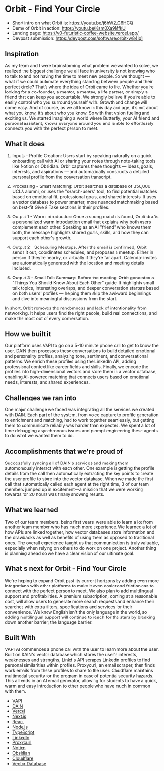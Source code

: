 # Orbit - Find Your Circle

- Short intro on what Orbit is: <https://youtu.be/j6hW2_G6HCQ>
- Demo of Orbit in action: <https://youtu.be/Ksm0Xa9MfkU>
- Landing page: <https://v0-futuristic-coffee-website.vercel.app/>
- Devpost submission: <https://devpost.com/software/orbit-w84iq1>

## Inspiration

As my team and I were brainstorming what problem we wanted to solve, we realized the biggest challenge we all face in university is not knowing who to talk to and not having the time to meet new people. So we thought — what if we could automate everything standing between people and their perfect circle? That’s where the idea of Orbit came to life.
Whether you’re looking for a co-founder, a mentor, a mentee, a life partner, or simply a friend that can keep you accountable. We strongly believe if you’re able to easily control who you surround yourself with. Growth and change will come easy. And of course, as we all know in this day and age, it’s not about what you know, it’s about who you know.
So with that vision fueling and exciting us. We started imagining a world where Butterfly, your AI friend and personal assistant, knows everyone around you and is able to effortlessly connects you with the perfect person to meet.

## What it does

1. Inputs - Profile Creation:
Users start by speaking naturally on a quick onboarding call with AI or sharing your notes through note-taking tools like Notion or Obsidian. Orbit captures these thoughts — ideas, goals, interests, and aspirations — and automatically constructs a detailed personal profile from the conversation transcript.

2. Processing - Smart Matching:
Orbit searches a database of 350,000 UCLA alumni, or uses the "search-users" tool, to find potential matches based on emotional fit, professional goals, and shared interests. It uses a vector database to power smarter, more nuanced matchmaking based on best-fit Give & Take sections in their profiles.

3. Output 1 - Warm Introduction:
Once a strong match is found, Orbit drafts a personalized warm introduction email that explains why both users complement each other. Speaking as an AI "friend" who knows them both, the message highlights shared goals, skills, and how they can support each other's growth.

4. Output 2 - Scheduling Meetups:
After the email is confirmed, Orbit sends it out, coordinates schedules, and proposes a meetup. Either in person if they’re nearby, or virtually if they’re far apart. Calendar invites are automatically generated with the location and meeting details included.

5. Output 3 - Small Talk Summary:
Before the meeting, Orbit generates a "Things You Should Know About Each Other" guide. It highlights small talk topics, interesting overlaps, and deeper conversation starters based on both users' profiles — helping them skip the awkward beginnings and dive into meaningful discussions from the start.

In short, Orbit removes the randomness and lack of intentionality from networking. It helps users find the right people, build real connections, and make the most out of every conversation.

## How we built it

Our platform uses VAPI to go on a 5-10 minute phone call to get to know the user. DAIN then processes these conversations to build detailed emotional and personality profiles, analyzing tone, sentiment, and conversational patterns. We enrich these profiles using the LinkedIn API, adding professional context like career fields and skills. Finally, we encode the profiles into high-dimensional vectors and store them in a vector database, enabling AI-powered matching that connects users based on emotional needs, interests, and shared experiences.

## Challenges we ran into

One major challenge we faced was integrating all the services we created with DAIN. Each part of the system, from voice capture to profile generation to enrichment and matching, had to work together seamlessly, but getting them to communicate reliably was harder than expected. We spent a lot of time debugging asynchronous issues and prompt engineering these agents to do what we wanted them to do.

## Accomplishments that we're proud of

Successfully syncing all of DAIN's services and making them automomously interact with each other. One example is getting the profile details from the call then automatically extracting the key points to create the user profile to store into the vector database. When we made the first call that automatically called each agent at the right time, 3 of our team members jumped up in excitement—a mission that we were working towards for 20 hours was finally showing results.

## What we learned

Two of our team members, being first years, were able to learn a lot from another team member who has much more experience. We learned a lot of how APIs are linked together, how vector databases store information and the drawbacks as well as benefits of using them as opposed to traditional ones. The overall experience taught us that communication is truly valuable, especially when relying on others to do work on one project.
Another thing is planning ahead so we have a clear vision of our ultimate goal.

## What's next for Orbit - Find Your Circle

We're hoping to expand Orbit past its current horizons by adding even more integrations with other platforms to make it even easier and frictionless to connect with the perfect person to meet. We also plan to add multilingual support and profitabilities. A premium subscription, coming at a reasonable cost, will allow users to generate more search requests and enhance their searches with extra filters, specifications and services for their convenience. We know English isn't the only language in the world, so adding multilingual support will continue to reach for the stars by breaking down another barrier; the language barrier.

## Built With

VAPI AI commences a phone call with the user to learn more about the user. Built on DAIN's vector database which stores the user's interests, weaknesses and strengths, Linkd's API scrapes Linkedin profiles to find personal similarities within profiles. Proxycurl, an email scraper, then finds work emails from these profiles to share to the user. Cloudflare maintains multimodal security for the program in case of potential security hazards. This all ends in an AI email generator, allowing for students to have a quick, warm and easy introduction to other people who have much in common with them.

- [VAPI](https://vapi.ai/)
- [DAIN](https://dain.dev)
- [Vercel](https://vercel.com/)
- [Next.js](https://nextjs.org/)
- [React](https://react.dev/)
- [Node.js](https://nodejs.org/)
- [TypeScript](https://www.typescriptlang.org/)
- [LinkedIn](https://www.linkedin.com/)
- [Proxycurl](https://proxycurl.com/)
- [Notion](https://www.notion.so/)
- [Obsidian](https://obsidian.md/)
- [Cloudflare](https://www.cloudflare.com/)
- [Vector Database](https://developers.cloudflare.com/vectorize/get-started/intro/)
